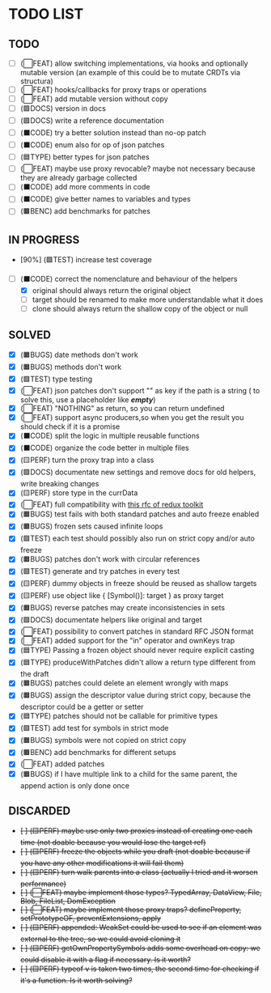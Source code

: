 # TODO LIST

## TODO

- [ ] (⬜FEAT) allow switching implementations, via hooks and optionally mutable version (an example of this could be to mutate CRDTs via structura)
- [ ] (⬜FEAT) hooks/callbacks for proxy traps or operations
- [ ] (⬜FEAT) add mutable version without copy
- [ ] (🟪DOCS) version in docs
- [ ] (🟪DOCS) write a reference documentation
- [ ] (⬛CODE) try a better solution instead than no-op patch
- [ ] (⬛CODE) enum also for op of json patches
- [ ] (🟦TYPE) better types for json patches
- [ ] (⬜FEAT) maybe use proxy revocable? maybe not necessary because they are already garbage collected
- [ ] (⬛CODE) add more comments in code
- [ ] (⬛CODE) give better names to variables and types
- [ ] (🟫BENC) add benchmarks for patches

## IN PROGRESS

- [90%] (🟩TEST) increase test coverage
- [ ] (⬛CODE) correct the nomenclature and behaviour of the helpers
    - [x] original should always return the original object
    - [ ] target should be renamed to make more understandable what it does
    - [ ] clone should always return the shallow copy of the object or null

## SOLVED
- [x] (🟧BUGS) date methods don't work
- [x] (🟧BUGS) methods don't work
- [x] (🟩TEST) type testing
- [x] (⬜FEAT) json patches don't support "" as key if the path is a string ( to solve this, use a placeholder like ___empty___)
- [x] (⬜FEAT) "NOTHING" as return, so you can return undefined
- [x] (⬜FEAT) support async producers,so  when you get the result you should check if it is a promise
- [x] (⬛CODE) split the logic in multiple reusable functions
- [x] (⬛CODE) organize the code better in multiple files
- [x] (🟨PERF) turn the proxy trap into a class
- [x] (🟪DOCS) documentate new settings and remove docs for old helpers, write breaking changes
- [x] (🟨PERF) store type in the currData
- [x] (⬜FEAT) full compatibility with [this rfc of redux toolkit](https://github.com/reduxjs/redux-toolkit/pull/3074)
- [x] (🟧BUGS) test fails with both standard patches and auto freeze enabled
- [x] (🟧BUGS) frozen sets caused infinite loops
- [x] (🟩TEST) each test should possibly also run on strict copy and/or auto freeze
- [x] (🟧BUGS) patches don't work with circular references
- [x] (🟩TEST) generate and try patches in every test
- [x] (🟨PERF) dummy objects in freeze should be reused as shallow targets
- [x] (🟨PERF) use object like { [Symbol()]: target } as proxy target
- [x] (🟧BUGS) reverse patches may create inconsistencies in sets
- [x] (🟪DOCS) documentate helpers like original and target
- [x] (⬜FEAT) possibility to convert patches in standard RFC JSON format
- [x] (⬜FEAT) added support for the "in" operator and ownKeys trap
- [x] (🟦TYPE) Passing a frozen object should never require explicit casting
- [x] (🟦TYPE) produceWithPatches didn't allow a return type different from the draft
- [x] (🟧BUGS) patches could delete an element wrongly with maps
- [x] (🟧BUGS) assign the descriptor value during strict copy, because the descriptor could be a getter or setter
- [x] (🟦TYPE) patches should not be callable for primitive types
- [x] (🟩TEST) add test for symbols in strict mode 
- [x] (🟧BUGS) symbols were not copied on strict copy
- [x] (🟫BENC) add benchmarks for different setups
- [x] (⬜FEAT) added patches
- [x] (🟧BUGS) if I have multiple link to a child for the same parent, the append action is only done once

## DISCARDED

- ~~[ ] (🟨PERF) maybe use only two proxies instead of creating one each time (not doable because you would lose the target ref)~~
- ~~[ ] (🟨PERF) freeze the objects while you draft (not doable because if you have any other modifications it will fail them)~~
- ~~[ ] (🟨PERF) turn walk parents into a class (actually I tried and it worsen performance)~~
- ~~[ ] (⬜FEAT) maybe implement those types? TypedArray, DataView, File, Blob, FileList, DomException~~
- ~~[ ] (⬜FEAT) maybe implement those proxy traps? defineProperty, setPrototypeOF, preventExtensions, apply~~
- ~~[ ] (🟨PERF) appended: WeakSet could be used to see if an element was external to the tree, so we could avoid cloning it~~
- ~~[ ] (🟨PERF) getOwnPropertySymbols adds some overhead on copy: we could disable it with a flag if necessary. Is it worth?~~
- ~~[ ] (🟨PERF) typeof v is taken two times, the second time for checking if it's a function. Is it worth solving?~~


